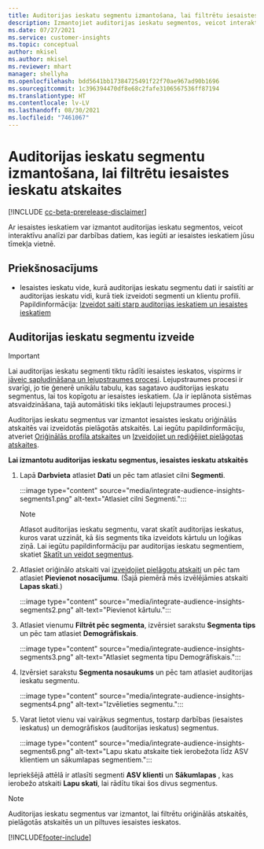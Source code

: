 ```yaml
---
title: Auditorijas ieskatu segmentu izmantošana, lai filtrētu iesaistes ieskatu atskaites
description: Izmantojiet auditorijas ieskatu segmentos, veicot interaktīvu analīzi par darbības datiem, kas iegūti ar iesaistes ieskatiem.
ms.date: 07/27/2021
ms.service: customer-insights
ms.topic: conceptual
author: mkisel
ms.author: mkisel
ms.reviewer: mhart
manager: shellyha
ms.openlocfilehash: bdd5641bb17384725491f22f70ae967ad90b1696
ms.sourcegitcommit: 1c396394470df8e68c2fafe3106567536ff87194
ms.translationtype: HT
ms.contentlocale: lv-LV
ms.lasthandoff: 08/30/2021
ms.locfileid: "7461067"
---
```

# <a name="use-audience-insights-segments-to-filter-engagement-insights-reports"></a>Auditorijas ieskatu segmentu izmantošana, lai filtrētu iesaistes ieskatu atskaites

[!INCLUDE [cc-beta-prerelease-disclaimer](includes/cc-beta-prerelease-disclaimer.md)]

Ar iesaistes ieskatiem var izmantot auditorijas ieskatu segmentos, veicot interaktīvu analīzi par darbības datiem, kas iegūti ar iesaistes ieskatiem jūsu tīmekļa vietnē.

## <a name="prerequisite"></a>Priekšnosacījums

- Iesaistes ieskatu vide, kurā auditorijas ieskatu segmentu dati ir saistīti ar auditorijas ieskatu vidi, kurā tiek izveidoti segmenti un klientu profili. Papildinformācija: [Izveidot saiti starp auditorijas ieskatiem un iesaistes ieskatiem](integrate-audience-insights-engagement-insights.md)

## <a name="create-audience-insights-segments"></a>Auditorijas ieskatu segmentu izveide 

> [!IMPORTANT]
> Lai auditorijas ieskatu segmenti tiktu rādīti iesaistes ieskatos, vispirms ir [jāveic sapludināšana un lejupstraumes procesi](../audience-insights/merge-entities.md). Lejupstraumes procesi ir svarīgi, jo tie ģenerē unikālu tabulu, kas sagatavo auditorijas ieskatu segmentus, lai tos kopīgotu ar iesaistes ieskatiem. (Ja ir ieplānota sistēmas atsvaidzināšana, tajā automātiski tiks iekļauti lejupstraumes procesi.)

Auditorijas ieskatu segmentus var izmantot iesaistes ieskatu oriģinālās atskaitēs vai izveidotās pielāgotās atskaitēs. Lai iegūtu papildinformāciju, atveriet [Oriģinālās profila atskaites](profile-reports.md) un [Izveidojiet un rediģējiet pielāgotas atskaites](custom-reports.md).

**Lai izmantotu auditorijas ieskatu segmentus, iesaistes ieskatu atskaitēs**

1. Lapā **Darbvieta** atlasiet **Dati** un pēc tam atlasiet cilni **Segmenti**.

    :::image type="content" source="media/integrate-audience-insights-segments1.png" alt-text="Atlasiet cilni Segmenti.":::

   >[!NOTE]
   > Atlasot auditorijas ieskatu segmentu, varat skatīt auditorijas ieskatus, kuros varat uzzināt, kā šis segments tika izveidots kārtulu un loģikas ziņā. Lai iegūtu papildinformāciju par auditorijas ieskatu segmentiem, skatiet [Skatīt un veidot segmentus](../audience-insights/segments.md).

2. Atlasiet oriģinālo atskaiti vai [izveidojiet pielāgotu atskaiti](custom-reports.md) un pēc tam atlasiet **Pievienot nosacījumu**. (Šajā piemērā mēs izvēlējāmies atskaiti **Lapas skati**.)

    :::image type="content" source="media/integrate-audience-insights-segments2.png" alt-text="Pievienot kārtulu.":::

3. Atlasiet vienumu **Filtrēt pēc segmenta**, izvērsiet sarakstu **Segmenta tips** un pēc tam atlasiet **Demogrāfiskais**.

    :::image type="content" source="media/integrate-audience-insights-segments3.png" alt-text="Atlasiet segmenta tipu Demogrāfiskais.":::

4. Izvērsiet sarakstu **Segmenta nosaukums** un pēc tam atlasiet auditorijas ieskatu segmentu.

    :::image type="content" source="media/integrate-audience-insights-segments4.png" alt-text="Izvēlieties segmentu.":::

5. Varat lietot vienu vai vairākus segmentus, tostarp darbības (iesaistes ieskatus) un demogrāfiskos (auditorijas ieskatus) segmentus. 

    :::image type="content" source="media/integrate-audience-insights-segments6.png" alt-text="Lapu skatu atskaite tiek ierobežota līdz ASV klientiem un sākumlapas segmentiem.":::

Iepriekšējā attēlā ir atlasīti segmenti **ASV klienti** un **Sākumlapas** , kas ierobežo atskaiti **Lapu skati**, lai rādītu tikai šos divus segmentus. 


>[!NOTE]
> Auditorijas ieskatu segmentus var izmantot, lai filtrētu oriģinālās atskaitēs, pielāgotās atskaitēs un un piltuves iesaistes ieskatos. 


[!INCLUDE[footer-include](../includes/footer-banner.md)]